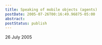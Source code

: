 ```yaml
---
title: Speaking of mobile objects (agents)
postDate: 2005-07-26T00:16:49.96875-05:00
abstract: 
postStatus: publish
---
```

26 July 2005

